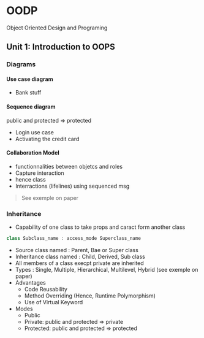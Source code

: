 # OODP

Object Oriented Design and Programing

## Unit 1: Introduction to OOPS

### Diagrams

#### Use case diagram

- Bank stuff

#### Sequence diagram

public and protected => protected

- Login use case
- Activating the credit card

#### Collaboration Model

- functionnalities between objetcs and roles
- Capture interaction
- hence class
- Interractions (lifelines) using sequenced msg

> See exemple on paper

### Inheritance

- Capability of one class to take props and caract form another class

```cpp
class Subclass_name : access_mode Superclass_name
```

- Source class named : Parent, Bae or Super class
- Inheritance class named : Child, Derived, Sub class
- All members of a class execpt private are inherited
- Types : Single, Multiple, Hierarchical, Multilevel, Hybrid (see exemple on paper)
- Advantages
  - Code Reusability
  - Method Overriding (Hence, Runtime Polymorphism)
  - Use of Virtual Keyword
- Modes
  - Public
  - Private: public and protected => private
  - Protected: public and protected => protected
